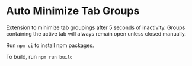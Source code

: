 
# Auto Minimize Tab Groups

Extension to minimize tab groupings after 5 seconds of inactivity. 
Groups containing the active tab will always remain open unless closed manually.


Run `npm ci` to install npm packages.

To build, run `npm run build`